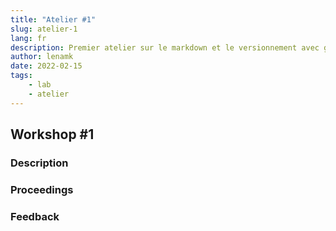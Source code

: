 ```yaml
---
title: "Atelier #1"
slug: atelier-1
lang: fr
description: Premier atelier sur le markdown et le versionnement avec git
author: lenamk
date: 2022-02-15
tags: 
    - lab
    - atelier
---
```


## Workshop #1



### Description 







### Proceedings





### Feedback

